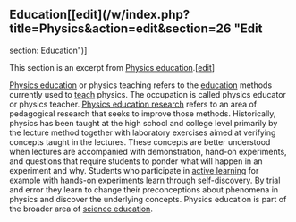 ## Education[[edit](/w/index.php?title=Physics&action=edit&section=26 "Edit
section: Education")]

This section is an excerpt from [Physics education](/wiki/Physics\_education
"Physics
education").[[edit](https://en.wikipedia.org/w/index.php?title=Physics\_education&action=edit)]

[Physics education](/wiki/Physics\_education "Physics education") or physics
teaching refers to the [education](/wiki/Education "Education") methods
currently used to [teach](/wiki/Teaching "Teaching") physics. The occupation
is called physics educator or physics teacher. [Physics education
research](/wiki/Physics\_education\_research "Physics education research")
refers to an area of pedagogical research that seeks to improve those methods.
Historically, physics has been taught at the high school and college level
primarily by the lecture method together with laboratory exercises aimed at
verifying concepts taught in the lectures. These concepts are better
understood when lectures are accompanied with demonstration, hand-on
experiments, and questions that require students to ponder what will happen in
an experiment and why. Students who participate in [active
learning](/wiki/Active\_learning "Active learning") for example with hands-on
experiments learn through self-discovery. By trial and error they learn to
change their preconceptions about phenomena in physics and discover the
underlying concepts. Physics education is part of the broader area of [science
education](/wiki/Science\_education "Science education").
